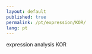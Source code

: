 ```yaml
---
layout: default
published: true
permalink: /pt/expression/KOR/
lang: pt
---
```


expression analysis KOR
